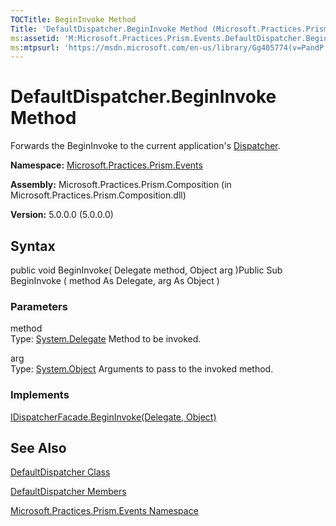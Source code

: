 ```yaml
---
TOCTitle: BeginInvoke Method
Title: 'DefaultDispatcher.BeginInvoke Method (Microsoft.Practices.Prism.Events)'
ms:assetid: 'M:Microsoft.Practices.Prism.Events.DefaultDispatcher.BeginInvoke(System.Delegate,System.Object)'
ms:mtpsurl: 'https://msdn.microsoft.com/en-us/library/Gg405774(v=PandP.50)'
---
```



# DefaultDispatcher.BeginInvoke Method

Forwards the BeginInvoke to the current application's [Dispatcher](http://msdn.microsoft.com/en-us/library/ms615907).

**Namespace:** [Microsoft.Practices.Prism.Events](https://msdn.microsoft.com/library/microsoft.practices.prism.events)
**Assembly:** Microsoft.Practices.Prism.Composition (in Microsoft.Practices.Prism.Composition.dll)

**Version:** 5.0.0.0 (5.0.0.0)

## Syntax

public void BeginInvoke( Delegate method, Object arg )Public Sub BeginInvoke ( method As Delegate, arg As Object )

### Parameters

method  
Type: [System.Delegate](http://msdn.microsoft.com/en-us/library/y22acf51)
Method to be invoked.

arg  
Type: [System.Object](http://msdn.microsoft.com/en-us/library/e5kfa45b)
Arguments to pass to the invoked method.

### Implements

[IDispatcherFacade.BeginInvoke(Delegate, Object)](https://msdn.microsoft.com/library/microsoft.practices.prism.events.idispatcherfacade.begininvoke(system.delegate%2csystem.object))

## See Also

[DefaultDispatcher Class](https://msdn.microsoft.com/library/microsoft.practices.prism.events.defaultdispatcher)

[DefaultDispatcher Members](https://msdn.microsoft.com/allmembers.t:microsoft.practices.prism.events.defaultdispatcher)

[Microsoft.Practices.Prism.Events Namespace](https://msdn.microsoft.com/library/microsoft.practices.prism.events)

